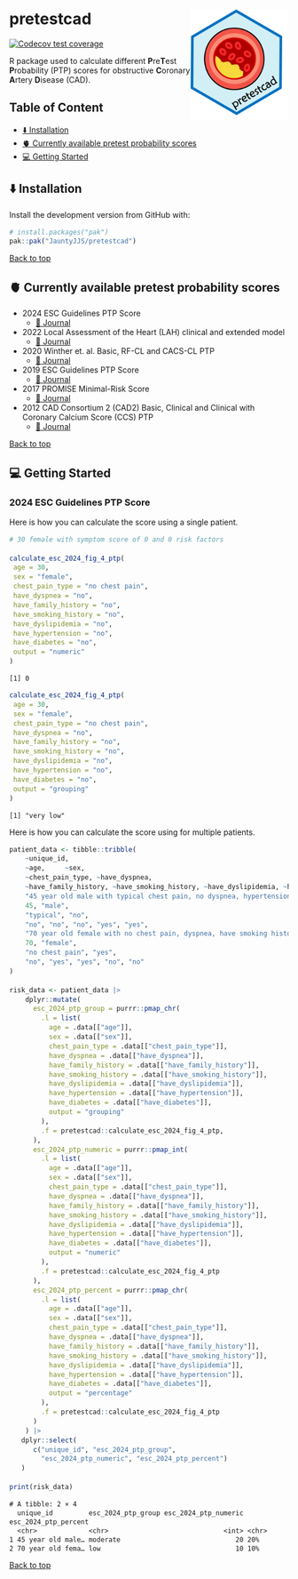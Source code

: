 

<a name="top"></a>

# pretestcad <a href="jauntyjjs.github.io/pretestcad/"><img src="man/figures/logo.png" align="right" height="200" alt="Hex logo of R package pretestcad. Logo is a picture of a coronary artery with partial blockage." /></a>

<!-- badges: start -->

[![Codecov test
coverage](https://codecov.io/gh/JauntyJJS/pretestcad/graph/badge.svg?token=lpJSgliKK3)](https://codecov.io/gh/JauntyJJS/pretestcad?branch=main)
<!-- badges: end -->

R package used to calculate different **P**re**T**est **P**robability
(PTP) scores for obstructive **C**oronary **A**rtery **D**isease (CAD).

## Table of Content

- [:arrow_down: Installation](#arrow_down-installation)
- [:anatomical_heart: Currently available pretest probability
  scores](#anatomical_heart-currently-available-pretest-probability-scores)
- [:computer: Getting Started](#computer-getting-started)

## :arrow_down: Installation

Install the development version from GitHub with:

``` r
# install.packages("pak")
pak::pak("JauntyJJS/pretestcad")
```

<a href="#top">Back to top</a>

## :anatomical_heart: Currently available pretest probability scores

- 2024 ESC Guidelines PTP Score
  - <a href="https://doi.org/10.1093/eurheartj/ehae177" target="_blank">📘
    Journal</a>
- 2022 Local Assessment of the Heart (LAH) clinical and extended model
  - <a href="https://doi.org/10.1161/JAHA.121.022697" target="_blank">📘
    Journal</a>
- 2020 Winther et. al. Basic, RF-CL and CACS-CL PTP
  - <a href="https://doi.org/10.1016/j.jacc.2020.09.585" target="_blank">📘
    Journal</a>
- 2019 ESC Guidelines PTP Score
  - <a href="https://doi.org/10.1007/s00059-020-04935-x" target="_blank">📘
    Journal</a>
- 2017 PROMISE Minimal-Risk Score
  - <a href="https://doi.org/10.1001/jamacardio.2016.5501"
    target="_blank">📘 Journal</a>
- 2012 CAD Consortium 2 (CAD2) Basic, Clinical and Clinical with
  Coronary Calcium Score (CCS) PTP
  - <a href="https://doi.org/10.1136/bmj.e3485" target="_blank">📘
    Journal</a>

<a href="#top">Back to top</a>

## :computer: Getting Started

### 2024 ESC Guidelines PTP Score

Here is how you can calculate the score using a single patient.

``` r
# 30 female with symptom score of 0 and 0 risk factors

calculate_esc_2024_fig_4_ptp(
 age = 30,
 sex = "female",
 chest_pain_type = "no chest pain",
 have_dyspnea = "no",
 have_family_history = "no",
 have_smoking_history = "no",
 have_dyslipidemia = "no",
 have_hypertension = "no",
 have_diabetes = "no",
 output = "numeric"
)
```

    [1] 0

``` r
calculate_esc_2024_fig_4_ptp(
 age = 30,
 sex = "female",
 chest_pain_type = "no chest pain",
 have_dyspnea = "no",
 have_family_history = "no",
 have_smoking_history = "no",
 have_dyslipidemia = "no",
 have_hypertension = "no",
 have_diabetes = "no",
 output = "grouping"
)
```

    [1] "very low"

Here is how you can calculate the score using for multiple patients.

``` r
patient_data <- tibble::tribble(
    ~unique_id,
    ~age,     ~sex, 
    ~chest_pain_type, ~have_dyspnea, 
    ~have_family_history, ~have_smoking_history, ~have_dyslipidemia, ~have_hypertension, ~have_diabetes,
    "45 year old male with typical chest pain, no dyspnea, hypertension and diabetes",
    45, "male", 
    "typical", "no",  
    "no", "no", "no", "yes", "yes",
    "70 year old female with no chest pain, dyspnea, have smoking history (past or current smoker) and dyslipidemia",
    70, "female", 
    "no chest pain", "yes",  
    "no", "yes", "yes", "no", "no"
)

risk_data <- patient_data |>
    dplyr::mutate(
      esc_2024_ptp_group = purrr::pmap_chr(
        .l = list(
          age = .data[["age"]],
          sex = .data[["sex"]],
          chest_pain_type = .data[["chest_pain_type"]],
          have_dyspnea = .data[["have_dyspnea"]],
          have_family_history = .data[["have_family_history"]],
          have_smoking_history = .data[["have_smoking_history"]], 
          have_dyslipidemia = .data[["have_dyslipidemia"]], 
          have_hypertension = .data[["have_hypertension"]], 
          have_diabetes = .data[["have_diabetes"]],
          output = "grouping"
        ),
        .f = pretestcad::calculate_esc_2024_fig_4_ptp,
      ),
      esc_2024_ptp_numeric = purrr::pmap_int(
        .l = list(
          age = .data[["age"]],
          sex = .data[["sex"]],
          chest_pain_type = .data[["chest_pain_type"]],
          have_dyspnea = .data[["have_dyspnea"]],
          have_family_history = .data[["have_family_history"]],
          have_smoking_history = .data[["have_smoking_history"]],
          have_dyslipidemia = .data[["have_dyslipidemia"]],
          have_hypertension = .data[["have_hypertension"]],
          have_diabetes = .data[["have_diabetes"]],
          output = "numeric"
        ),
        .f = pretestcad::calculate_esc_2024_fig_4_ptp
      ),
      esc_2024_ptp_percent = purrr::pmap_chr(
        .l = list(
          age = .data[["age"]],
          sex = .data[["sex"]],
          chest_pain_type = .data[["chest_pain_type"]],
          have_dyspnea = .data[["have_dyspnea"]],
          have_family_history = .data[["have_family_history"]],
          have_smoking_history = .data[["have_smoking_history"]],
          have_dyslipidemia = .data[["have_dyslipidemia"]],
          have_hypertension = .data[["have_hypertension"]],
          have_diabetes = .data[["have_diabetes"]],
          output = "percentage"
        ),
        .f = pretestcad::calculate_esc_2024_fig_4_ptp
      )
    ) |> 
   dplyr::select(
      c("unique_id", "esc_2024_ptp_group", 
        "esc_2024_ptp_numeric", "esc_2024_ptp_percent")
   )

print(risk_data)
```

    # A tibble: 2 × 4
      unique_id         esc_2024_ptp_group esc_2024_ptp_numeric esc_2024_ptp_percent
      <chr>             <chr>                             <int> <chr>               
    1 45 year old male… moderate                             20 20%                 
    2 70 year old fema… low                                  10 10%                 

<a href="#top">Back to top</a>
